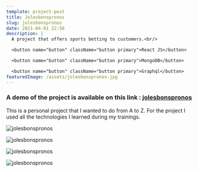 ```yaml
---
template: project-post
title: Jolesbonspronos
slug: jolesbonspronos
date: 2021-04-01 22:56
description: |
  A project that offers sports betting to customers.<br/>

  <button name="button" className="button primary">React JS</button>

  <button name="button" className="button primary">MongoDB</button>

  <button name="button" className="button primary">Graphql</button>
featuredImage: /assets/jolesbonspronos.jpg
---
```

### A demo of the project is available on this link : [jolesbonspronos](https://deploy-preview-4--jolesbonspronos.netlify.app/)

This is a personal project that I wanted to do from A to Z. For the project I used all the technologies I learned during my trainings.

<div class="kg-width-full">

![jolesbonspronos]()

</div>

<div class="kg-width-full">

![jolesbonspronos](/assets/jolesbonspronos-3.jpg)

</div>

<div class="kg-width-full">

![jolesbonspronos]()

![jolesbonspronos](/assets/jolesbonspronos-4.jpg)

</div>